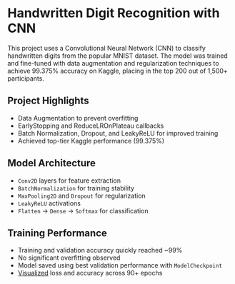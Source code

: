 # Handwritten Digit Recognition with CNN
This project uses a Convolutional Neural Network (CNN) to classify handwritten digits from the popular MNIST dataset. The model was trained and fine-tuned with data augmentation and regularization techniques to achieve 99.375% accuracy on Kaggle, placing in the top 200 out of 1,500+ participants.

## Project Highlights
- Data Augmentation to prevent overfitting
- EarlyStopping and ReduceLROnPlateau callbacks
-  Batch Normalization, Dropout, and LeakyReLU for improved training
-  Achieved top-tier Kaggle performance (99.375%)

## Model Architecture
- `Conv2D` layers for feature extraction
- `BatchNormalization` for training stability
- `MaxPooling2D` and `Dropout` for regularization
- `LeakyReLU` activations
- `Flatten` → `Dense` → `Softmax` for classification

 ## Training Performance
 - Training and validation accuracy quickly reached ~99%
 - No significant overfitting observed
 - Model saved using best validation performance with `ModelCheckpoint`
 - [Visualized](github.com/kevinveeder/digit-cnn/visual_loss_accuracy.png) loss and accuracy across 90+ epochs 

